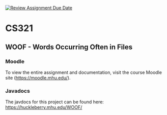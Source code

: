 [![Review Assignment Due Date](https://classroom.github.com/assets/deadline-readme-button-22041afd0340ce965d47ae6ef1cefeee28c7c493a6346c4f15d667ab976d596c.svg)](https://classroom.github.com/a/8Wzm47m1)
# CS321
## WOOF - **W**ords **O**ccurring **O**ften in **F**iles
### Moodle
To view the entire assignment and documentation, visit the course Moodle site
(https://moodle.mhu.edu/).
### Javadocs
The javdocs for this project can be found here: https://huckleberry.mhu.edu/WOOF/
